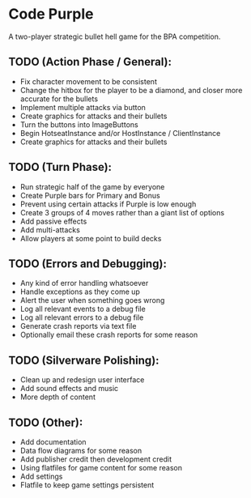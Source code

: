 # Code Purple
A two-player strategic bullet hell game for the BPA competition.

## TODO (Action Phase / General):
 * Fix character movement to be consistent
 * Change the hitbox for the player to be a diamond, and closer more accurate for the bullets
 * Implement multiple attacks via button
 * Create graphics for attacks and their bullets
 * Turn the buttons into ImageButtons
 * Begin HotseatInstance and/or HostInstance / ClientInstance
 * Create graphics for attacks and their bullets

## TODO (Turn Phase):
 * Run strategic half of the game by everyone
 * Create Purple bars for Primary and Bonus
 * Prevent using certain attacks if Purple is low enough
 * Create 3 groups of 4 moves rather than a giant list of options
 * Add passive effects
 * Add multi-attacks
 * Allow players at some point to build decks

## TODO (Errors and Debugging):
 * Any kind of error handling whatsoever
 * Handle exceptions as they come up
 * Alert the user when something goes wrong
 * Log all relevant events to a debug file
 * Log all relevant errors to a debug file
 * Generate crash reports via text file
 * Optionally email these crash reports for some reason
 
## TODO (Silverware Polishing):
 * Clean up and redesign user interface
 * Add sound effects and music
 * More depth of content
 
## TODO (Other): 
 * Add documentation
 * Data flow diagrams for some reason
 * Add publisher credit then development credit
 * Using flatfiles for game content for some reason
 * Add settings
 * Flatfile to keep game settings persistent
